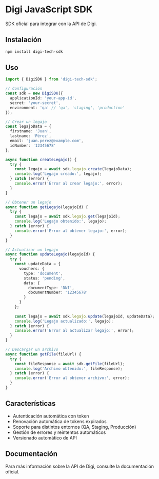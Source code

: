 # Digi JavaScript SDK

SDK oficial para integrar con la API de Digi.

## Instalación

```bash
npm install digi-tech-sdk
```

## Uso

```typescript
import { DigiSDK } from 'digi-tech-sdk';

// Configuración
const sdk = new DigiSDK({
  applicationId: 'your-app-id',
  secret: 'your-secret',
  environment: 'qa' // 'qa', 'staging', 'production'
});

// Crear un legajo
const legajoData = {
  firstname: 'Juan',
  lastname: 'Pérez',
  email: 'juan.perez@example.com',
  idNumber: '12345678'
};

async function createLegajo() {
  try {
    const legajo = await sdk.legajo.create(legajoData);
    console.log('Legajo creado:', legajo);
  } catch (error) {
    console.error('Error al crear legajo:', error);
  }
}

// Obtener un legajo
async function getLegajo(legajoId) {
  try {
    const legajo = await sdk.legajo.get(legajoId);
    console.log('Legajo obtenido:', legajo);
  } catch (error) {
    console.error('Error al obtener legajo:', error);
  }
}

// Actualizar un legajo
async function updateLegajo(legajoId) {
  try {
    const updateData = {
      vouchers: {
        type: 'document',
        status: 'pending',
        data: {
          documentType: 'DNI',
          documentNumber: '12345678'
        }
      }
    };
    
    const legajo = await sdk.legajo.update(legajoId, updateData);
    console.log('Legajo actualizado:', legajo);
  } catch (error) {
    console.error('Error al actualizar legajo:', error);
  }
}

// Descargar un archivo
async function getFile(fileUrl) {
  try {
    const fileResponse = await sdk.getFile(fileUrl);
    console.log('Archivo obtenido:', fileResponse);
  } catch (error) {
    console.error('Error al obtener archivo:', error);
  }
}
```

## Características

- Autenticación automática con token
- Renovación automática de tokens expirados
- Soporte para distintos entornos (QA, Staging, Producción)
- Gestión de errores y reintentos automáticos
- Versionado automático de API

## Documentación

Para más información sobre la API de Digi, consulte la documentación oficial. 